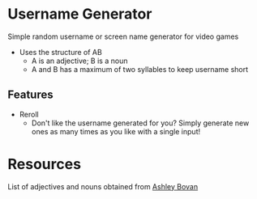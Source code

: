 # Username Generator
Simple random username or screen name generator for video games
- Uses the structure of AB
  - A is an adjective; B is a noun
  - A and B has a maximum of two syllables to keep username short

## Features
- Reroll
  - Don't like the username generated for you? Simply generate new ones as many times as you like with a single input!

# Resources
List of adjectives and nouns obtained from [Ashley Bovan](http://www.ashley-bovan.co.uk/words/partsofspeech.html)
